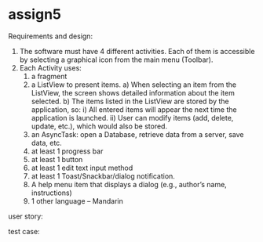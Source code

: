 # assign5
Requirements and design:
1.	The software must have 4 different activities. Each of them is accessible by selecting a graphical icon from the main menu (Toolbar).
2.	Each Activity uses: 
    1) a fragment
    2) a ListView to present items.
       a) When selecting an item from the ListView, the screen shows detailed information about the item selected.
       b) The items listed in the ListView are stored by the application, so:
          i) All entered items will appear the next time the application is launched. 
          ii) User can modify items (add, delete, update, etc.), which would also be stored.
    3)	an AsyncTask: open a Database, retrieve data from a server, save data, etc.
    4)	at least 1 progress bar
    5)	at least 1 button
    6)	at least 1 edit text input method
    7)	at least 1 Toast/Snackbar/dialog notification.
    8)	A help menu item that displays a dialog (e.g., author’s name, instructions)
    9)	1 other language – Mandarin

user story:



test case:
